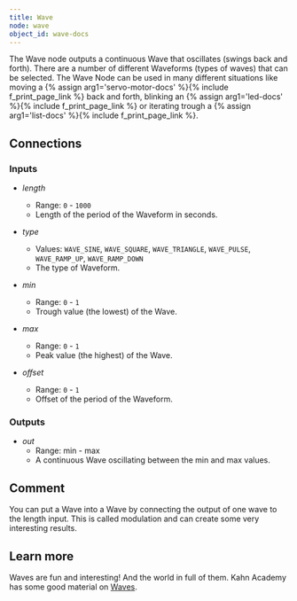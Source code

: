 ```yaml
---
title: Wave
node: wave
object_id: wave-docs
---
```


The Wave node outputs a continuous Wave that oscillates (swings back and forth). There are a number of different Waveforms (types of waves) that can be selected. The Wave Node can be used in many different situations like moving a {% assign arg1='servo-motor-docs' %}{% include f_print_page_link %} back and forth, blinking an {% assign arg1='led-docs' %}{% include f_print_page_link %} or iterating trough a {% assign arg1='list-docs' %}{% include f_print_page_link %}.


## Connections

<div class="node-input-list" markdown="block">

### Inputs

- *length*
    - Range: `0` - `1000`
    - Length of the period of the Waveform in seconds.

- *type*
    - Values: `WAVE_SINE`, `WAVE_SQUARE`, `WAVE_TRIANGLE`, `WAVE_PULSE`, `WAVE_RAMP_UP`, `WAVE_RAMP_DOWN`
    - The type of Waveform.

- *min*
    - Range: `0` - `1`
    - Trough value (the lowest) of the Wave.

- *max*
    - Range: `0` - `1`
    - Peak value (the highest) of the Wave.

- *offset*
    - Range: `0` - `1`
    - Offset of the period of the Waveform.

</div>


<div class="node-output-list" markdown="block">

### Outputs

- *out*
    - Range: <span class='node-input'>min</span> - <span class='node-input'>max</span>
    - A continuous Wave oscillating between the <span class='node-input'>min</span> and <span class='node-input'>max</span> values.

</div>

## Comment
You can put a Wave into a Wave by connecting the output of one wave to the length input. This is called modulation and can create some very interesting results.

## Learn more
Waves are fun and interesting! And the world in full of them. Kahn Academy has some good material on [Waves](https://www.khanacademy.org/science/physics/mechanical-waves-and-sound/mechanical-waves/v/introduction-to-waves).
